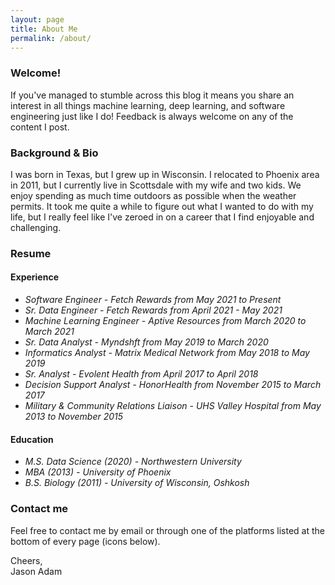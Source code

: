 ```yaml
---
layout: page
title: About Me
permalink: /about/
---
```

### Welcome!  

If you've managed to stumble across this blog it means you share an interest in all things machine learning, deep learning, and software engineering just like I do! Feedback is always welcome on any of the content I post.

### Background & Bio

I was born in Texas, but I grew up in Wisconsin. I relocated to Phoenix area in 2011, but I currently live in Scottsdale with my wife and two kids. We enjoy spending as much time outdoors as possible when the weather permits. It took me quite a while to figure out what I wanted to do with my life, but I really feel like I've zeroed in on a career that I find enjoyable and challenging.  

### Resume  
#### Experience  
* *Software Engineer - Fetch Rewards from May 2021 to Present*  
* *Sr. Data Engineer - Fetch Rewards from April 2021 - May 2021*  
* *Machine Learning Engineer - Aptive Resources from March 2020 to March 2021*  
* *Sr. Data Analyst - Myndshft from May 2019 to March 2020*  
* *Informatics Analyst - Matrix Medical Network from May 2018 to May 2019*  
* *Sr. Analyst - Evolent Health from April 2017 to April 2018*  
* *Decision Support Analyst - HonorHealth from November 2015 to March 2017*  
* *Military & Community Relations Liaison - UHS Valley Hospital from May 2013 to November 2015*  

#### Education  
* *M.S. Data Science (2020) - Northwestern University*  
* *MBA (2013) - University of Phoenix*  
* *B.S. Biology (2011) - University of Wisconsin, Oshkosh*

### Contact me

Feel free to contact me by email or through one of the platforms listed at the bottom of every page (icons below).

Cheers,  
Jason Adam
